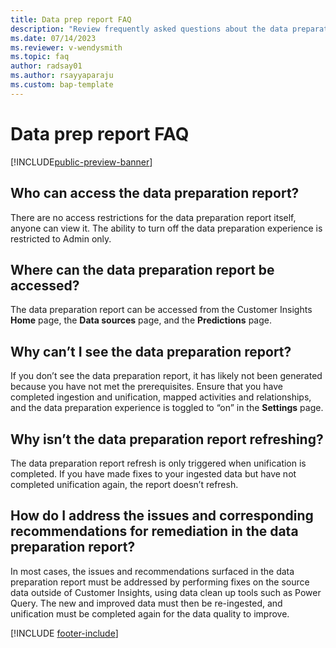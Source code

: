 ```yaml
---
title: Data prep report FAQ
description: "Review frequently asked questions about the data preparation report in Customer Insights."
ms.date: 07/14/2023
ms.reviewer: v-wendysmith
ms.topic: faq
author: radsay01
ms.author: rsayyaparaju 
ms.custom: bap-template
---
```


# Data prep report FAQ

[!INCLUDE[public-preview-banner](includes/public-preview-banner.md)]

## Who can access the data preparation report?

There are no access restrictions for the data preparation report itself, anyone can view it. The ability to turn off the data preparation experience is restricted to Admin only.

## Where can the data preparation report be accessed?

The data preparation report can be accessed from the Customer Insights **Home** page, the **Data sources** page, and the **Predictions** page.

## Why can’t I see the data preparation report?

If you don’t see the data preparation report, it has likely not been generated because you have not met the prerequisites. Ensure that you have completed ingestion and unification, mapped activities and relationships, and the data preparation experience is toggled to “on” in the  **Settings** page.

## Why isn’t the data preparation report refreshing?

The data preparation report refresh is only triggered when unification is completed. If you have made fixes to your ingested data but have not completed unification again, the report doesn’t refresh.

## How do I address the issues and corresponding recommendations for remediation in the data preparation report?

In most cases, the issues and recommendations surfaced in the data preparation report must be addressed by performing fixes on the source data outside of Customer Insights, using data clean up tools such as Power Query. The new and improved data must then be re-ingested, and unification must be completed again for the data quality to improve.

[!INCLUDE [footer-include](includes/footer-banner.md)]
